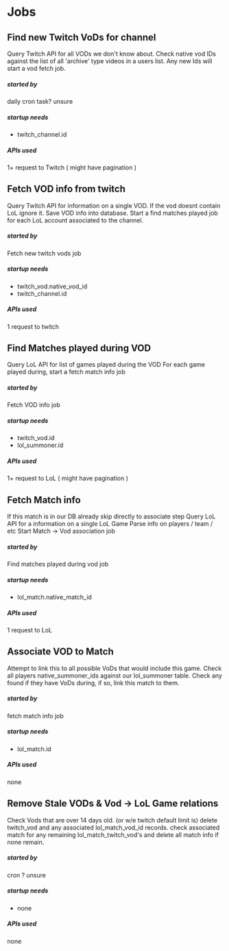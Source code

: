 # Jobs

## Find new Twitch VoDs for channel
Query Twitch API for all VODs we don't know about.
Check native vod IDs against the list of all 'archive' type videos in a users list.
Any new Ids will start a vod fetch job.

##### started by
daily cron task? 
unsure

##### startup needs
* twitch_channel.id
    
##### APIs used
1+ request to Twitch ( might have pagination )


## Fetch VOD info from twitch
Query Twitch API for information on a single VOD.
If the vod doesnt contain LoL ignore it.
Save VOD info into database.
Start a find matches played job for each LoL account associated to the channel.

##### started by
Fetch new twitch vods job

##### startup needs
* twitch_vod.native_vod_id
* twitch_channel.id 

##### APIs used
1 request to twitch 


## Find Matches played during VOD
Query LoL API for list of games played during the VOD
For each game played during, start a fetch match info job

##### started by
Fetch VOD info job

##### startup needs
* twitch_vod.id
* lol_summoner.id

##### APIs used
1+ request to LoL ( might have pagination )


## Fetch Match info
If this match is in our DB already skip directly to associate step
Query LoL API for a information on a single LoL Game
Parse info on players / team / etc
Start Match -> Vod association job 

##### started by
Find matches played during vod job

##### startup needs
* lol_match.native_match_id

##### APIs used
1 request to LoL


## Associate VOD to Match
Attempt to link this to all possible VoDs that would include this game.
Check all players native_summoner_ids against our lol_summoner table. 
Check any found if they have VoDs during, if so, link this match to them.

##### started by
fetch match info job

##### startup needs
* lol_match.id

##### APIs used
none


## Remove Stale VODs & Vod -> LoL Game relations
Check Vods that are over 14 days old. (or w/e twitch default limit is)
delete twitch_vod and any associated lol_match_vod_id records.
check associated match for any remaining lol_match_twitch_vod's and delete all match info if none remain.

##### started by
cron ? 
unsure

##### startup needs
* none

##### APIs used 
none
